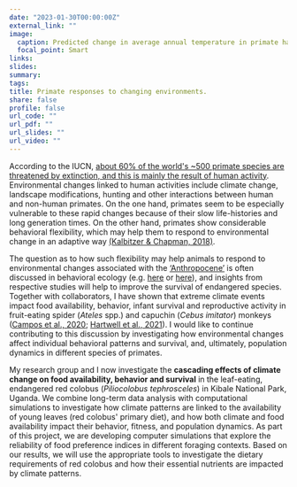 ```yaml
---
date: "2023-01-30T00:00:00Z"
external_link: ""
image:
  caption: Predicted change in average annual temperature in primate habitats (1960-1990 vs. 2061-2080). Black lines indicate the distribution of extant primates and colors the change in temperature (°C) as predicted by CMIP5 models using the RCP 4.5 (downloaded from www.worldclim.org).
  focal_point: Smart
links:
slides:
summary: 
tags:
title: Primate responses to changing environments.
share: false
profile: false
url_code: ""
url_pdf: ""
url_slides: ""
url_video: ""
---
```


According to the IUCN, [about 60% of the world's ~500 primate species are threatened by extinction, and this is mainly the result of human activity](http://advances.sciencemag.org/content/3/1/e1600946). Environmental changes linked to human activities include climate change, landscape modifications, hunting and other interactions between human and non-human primates. On the one hand, primates seem to be especially vulnerable to these rapid changes because of their slow life-histories and long generation times. On the other hand, primates show considerable behavioral flexibility, which may help them to respond to environmental change in an adaptive way [(Kalbitzer & Chapman, 2018)](https://doi.org/10.1007/978-3-319-98285-4_14).

The question as to how such flexibility may help animals to respond to environmental changes associated with the [‘Anthropocene’](http://www.pnas.org/content/113/15/3908.extract) is often discussed in behavioral ecology (e.g. [here](https://global.oup.com/academic/product/behavioural-responses-to-a-changing-world-9780199602575?cc=ca&lang=en&) or [here]( https://doi.org/10.1093/beheco/aru183)), and insights from respective studies will help to improve the survival of endangered species. Together with collaborators, I have shown that extreme climate events impact food availability, behavior, infant survival and reproductive activity in fruit-eating spider (_Ateles_ spp.) and capuchin (_Cebus imitator_) monkeys ([Campos et al., 2020](https://royalsocietypublishing.org/doi/10.1098/rsos.200302); [Hartwell et al., 2021](https://doi.org/10.1007/s10329-020-00862-x)). I would like to continue contributing to this discussion by investigating how environmental changes affect individual behavioral patterns and survival, and, ultimately, population dynamics in different species of primates.

 My research group and I now investigate the **cascading effects of climate change on food availability, behavior and survival** in the leaf-eating, endangered red colobus (_Piliocolobus tephrosceles_) in Kibale National Park, Uganda. We combine long-term data analysis with computational simulations to investigate how climate patterns are linked to the availability of young leaves (red colobus' primary diet), and how both climate and food availability impact their behavior, fitness, and population dynamics. As part of this project, we are developing computer simulations that explore the reliability of food preference indices in different foraging contexts. Based on our results, we will use the appropriate tools to investigate the dietary requirements of red colobus and how their essential nutrients are impacted by climate patterns.

